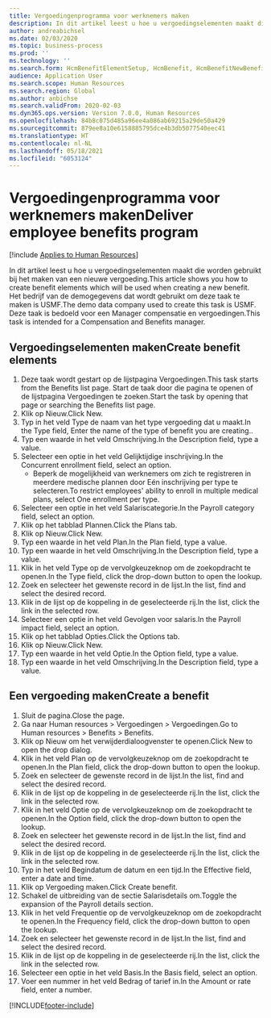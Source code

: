 ```yaml
---
title: Vergoedingenprogramma voor werknemers maken
description: In dit artikel leest u hoe u vergoedingselementen maakt die worden gebruikt bij het maken van een nieuwe vergoeding.
author: andreabichsel
ms.date: 02/03/2020
ms.topic: business-process
ms.prod: ''
ms.technology: ''
ms.search.form: HcmBenefitElementSetup, HcmBenefit, HcmBenefitNewBenefit, HcmBenefitPlanLookup, BenefitWorkspace, HcmBenefitSummaryPart
audience: Application User
ms.search.scope: Human Resources
ms.search.region: Global
ms.author: anbichse
ms.search.validFrom: 2020-02-03
ms.dyn365.ops.version: Version 7.0.0, Human Resources
ms.openlocfilehash: 84b8c075d485a96ee4a086ab69215a29de50a429
ms.sourcegitcommit: 879ee8a10e6158885795dce4b3db5077540eec41
ms.translationtype: HT
ms.contentlocale: nl-NL
ms.lasthandoff: 05/18/2021
ms.locfileid: "6053124"
---
```

# <a name="deliver-employee-benefits-program"></a><span data-ttu-id="7c852-103">Vergoedingenprogramma voor werknemers maken</span><span class="sxs-lookup"><span data-stu-id="7c852-103">Deliver employee benefits program</span></span>

[!include [Applies to Human Resources](../includes/applies-to-hr.md)]

<span data-ttu-id="7c852-104">In dit artikel leest u hoe u vergoedingselementen maakt die worden gebruikt bij het maken van een nieuwe vergoeding.</span><span class="sxs-lookup"><span data-stu-id="7c852-104">This article shows you how to create benefit elements which will be used when creating a new benefit.</span></span> <span data-ttu-id="7c852-105">Het bedrijf van de demogegevens dat wordt gebruikt om deze taak te maken is USMF.</span><span class="sxs-lookup"><span data-stu-id="7c852-105">The demo data company used to create this task is USMF.</span></span> <span data-ttu-id="7c852-106">Deze taak is bedoeld voor een Manager compensatie en vergoedingen.</span><span class="sxs-lookup"><span data-stu-id="7c852-106">This task is intended for a Compensation and Benefits manager.</span></span>


## <a name="create-benefit-elements"></a><span data-ttu-id="7c852-107">Vergoedingselementen maken</span><span class="sxs-lookup"><span data-stu-id="7c852-107">Create benefit elements</span></span>
1. <span data-ttu-id="7c852-108">Deze taak wordt gestart op de lijstpagina Vergoedingen.</span><span class="sxs-lookup"><span data-stu-id="7c852-108">This task starts from the Benefits list page.</span></span> <span data-ttu-id="7c852-109">Start de taak door die pagina te openen of de lijstpagina Vergoedingen te zoeken.</span><span class="sxs-lookup"><span data-stu-id="7c852-109">Start the task by opening that page or searching the Benefits list page.</span></span>
2. <span data-ttu-id="7c852-110">Klik op Nieuw.</span><span class="sxs-lookup"><span data-stu-id="7c852-110">Click New.</span></span>
3. <span data-ttu-id="7c852-111">Typ in het veld Type de naam van het type vergoeding dat u maakt.</span><span class="sxs-lookup"><span data-stu-id="7c852-111">In the Type field, Enter the name of the type of benefit you are creating..</span></span>
4. <span data-ttu-id="7c852-112">Typ een waarde in het veld Omschrijving.</span><span class="sxs-lookup"><span data-stu-id="7c852-112">In the Description field, type a value.</span></span>
5. <span data-ttu-id="7c852-113">Selecteer een optie in het veld Gelijktijdige inschrijving.</span><span class="sxs-lookup"><span data-stu-id="7c852-113">In the Concurrent enrollment field, select an option.</span></span>
    * <span data-ttu-id="7c852-114">Beperk de mogelijkheid van werknemers om zich te registreren in meerdere medische plannen door Eén inschrijving per type te selecteren.</span><span class="sxs-lookup"><span data-stu-id="7c852-114">To restrict employees' ability to enroll in multiple medical plans, select One enrollment per type.</span></span>  
6. <span data-ttu-id="7c852-115">Selecteer een optie in het veld Salariscategorie.</span><span class="sxs-lookup"><span data-stu-id="7c852-115">In the Payroll category field, select an option.</span></span>
7. <span data-ttu-id="7c852-116">Klik op het tabblad Plannen.</span><span class="sxs-lookup"><span data-stu-id="7c852-116">Click the Plans tab.</span></span>
8. <span data-ttu-id="7c852-117">Klik op Nieuw.</span><span class="sxs-lookup"><span data-stu-id="7c852-117">Click New.</span></span>
9. <span data-ttu-id="7c852-118">Typ een waarde in het veld Plan.</span><span class="sxs-lookup"><span data-stu-id="7c852-118">In the Plan field, type a value.</span></span>
10. <span data-ttu-id="7c852-119">Typ een waarde in het veld Omschrijving.</span><span class="sxs-lookup"><span data-stu-id="7c852-119">In the Description field, type a value.</span></span>
11. <span data-ttu-id="7c852-120">Klik in het veld Type op de vervolgkeuzeknop om de zoekopdracht te openen.</span><span class="sxs-lookup"><span data-stu-id="7c852-120">In the Type field, click the drop-down button to open the lookup.</span></span>
12. <span data-ttu-id="7c852-121">Zoek en selecteer het gewenste record in de lijst.</span><span class="sxs-lookup"><span data-stu-id="7c852-121">In the list, find and select the desired record.</span></span>
13. <span data-ttu-id="7c852-122">Klik in de lijst op de koppeling in de geselecteerde rij.</span><span class="sxs-lookup"><span data-stu-id="7c852-122">In the list, click the link in the selected row.</span></span>
14. <span data-ttu-id="7c852-123">Selecteer een optie in het veld Gevolgen voor salaris.</span><span class="sxs-lookup"><span data-stu-id="7c852-123">In the Payroll impact field, select an option.</span></span>
15. <span data-ttu-id="7c852-124">Klik op het tabblad Opties.</span><span class="sxs-lookup"><span data-stu-id="7c852-124">Click the Options tab.</span></span>
16. <span data-ttu-id="7c852-125">Klik op Nieuw.</span><span class="sxs-lookup"><span data-stu-id="7c852-125">Click New.</span></span>
17. <span data-ttu-id="7c852-126">Typ een waarde in het veld Optie.</span><span class="sxs-lookup"><span data-stu-id="7c852-126">In the Option field, type a value.</span></span>
18. <span data-ttu-id="7c852-127">Typ een waarde in het veld Omschrijving.</span><span class="sxs-lookup"><span data-stu-id="7c852-127">In the Description field, type a value.</span></span>

## <a name="create-a-benefit"></a><span data-ttu-id="7c852-128">Een vergoeding maken</span><span class="sxs-lookup"><span data-stu-id="7c852-128">Create a benefit</span></span>
1. <span data-ttu-id="7c852-129">Sluit de pagina.</span><span class="sxs-lookup"><span data-stu-id="7c852-129">Close the page.</span></span>
2. <span data-ttu-id="7c852-130">Ga naar Human resources > Vergoedingen > Vergoedingen.</span><span class="sxs-lookup"><span data-stu-id="7c852-130">Go to Human resources > Benefits > Benefits.</span></span>
3. <span data-ttu-id="7c852-131">Klik op Nieuw om het verwijderdialoogvenster te openen.</span><span class="sxs-lookup"><span data-stu-id="7c852-131">Click New to open the drop dialog.</span></span>
4. <span data-ttu-id="7c852-132">Klik in het veld Plan op de vervolgkeuzeknop om de zoekopdracht te openen.</span><span class="sxs-lookup"><span data-stu-id="7c852-132">In the Plan field, click the drop-down button to open the lookup.</span></span>
5. <span data-ttu-id="7c852-133">Zoek en selecteer de gewenste record in de lijst.</span><span class="sxs-lookup"><span data-stu-id="7c852-133">In the list, find and select the desired record.</span></span>
6. <span data-ttu-id="7c852-134">Klik in de lijst op de koppeling in de geselecteerde rij.</span><span class="sxs-lookup"><span data-stu-id="7c852-134">In the list, click the link in the selected row.</span></span>
7. <span data-ttu-id="7c852-135">Klik in het veld Optie op de vervolgkeuzeknop om de zoekopdracht te openen.</span><span class="sxs-lookup"><span data-stu-id="7c852-135">In the Option field, click the drop-down button to open the lookup.</span></span>
8. <span data-ttu-id="7c852-136">Zoek en selecteer het gewenste record in de lijst.</span><span class="sxs-lookup"><span data-stu-id="7c852-136">In the list, find and select the desired record.</span></span>
9. <span data-ttu-id="7c852-137">Klik in de lijst op de koppeling in de geselecteerde rij.</span><span class="sxs-lookup"><span data-stu-id="7c852-137">In the list, click the link in the selected row.</span></span>
10. <span data-ttu-id="7c852-138">Typ in het veld Begindatum de datum en een tijd.</span><span class="sxs-lookup"><span data-stu-id="7c852-138">In the Effective field, enter a date and time.</span></span>
11. <span data-ttu-id="7c852-139">Klik op Vergoeding maken.</span><span class="sxs-lookup"><span data-stu-id="7c852-139">Click Create benefit.</span></span>
12. <span data-ttu-id="7c852-140">Schakel de uitbreiding van de sectie Salarisdetails om.</span><span class="sxs-lookup"><span data-stu-id="7c852-140">Toggle the expansion of the Payroll details section.</span></span>
13. <span data-ttu-id="7c852-141">Klik in het veld Frequentie op de vervolgkeuzeknop om de zoekopdracht te openen.</span><span class="sxs-lookup"><span data-stu-id="7c852-141">In the Frequency field, click the drop-down button to open the lookup.</span></span>
14. <span data-ttu-id="7c852-142">Zoek en selecteer het gewenste record in de lijst.</span><span class="sxs-lookup"><span data-stu-id="7c852-142">In the list, find and select the desired record.</span></span>
15. <span data-ttu-id="7c852-143">Klik in de lijst op de koppeling in de geselecteerde rij.</span><span class="sxs-lookup"><span data-stu-id="7c852-143">In the list, click the link in the selected row.</span></span>
16. <span data-ttu-id="7c852-144">Selecteer een optie in het veld Basis.</span><span class="sxs-lookup"><span data-stu-id="7c852-144">In the Basis field, select an option.</span></span>
17. <span data-ttu-id="7c852-145">Voer een nummer in het veld Bedrag of tarief in.</span><span class="sxs-lookup"><span data-stu-id="7c852-145">In the Amount or rate field, enter a number.</span></span>



[!INCLUDE[footer-include](../includes/footer-banner.md)]